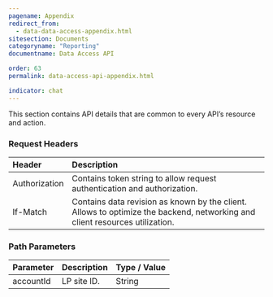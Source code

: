 ```yaml
---
pagename: Appendix
redirect_from:
  - data-data-access-appendix.html
sitesection: Documents
categoryname: "Reporting"
documentname: Data Access API

order: 63
permalink: data-access-api-appendix.html

indicator: chat
---
```


This section contains API details that are common to every API’s resource and action.

### Request Headers

| Header | Description |
| :------ | :----- |
| Authorization | Contains token string to allow request authentication and authorization. |
| If-Match | Contains data revision as known by the client. Allows to optimize the backend, networking and client resources utilization. |

### Path Parameters

| Parameter | Description | Type / Value |
| :------ | :-------- | :------ |
| accountId | LP site ID. | String  |